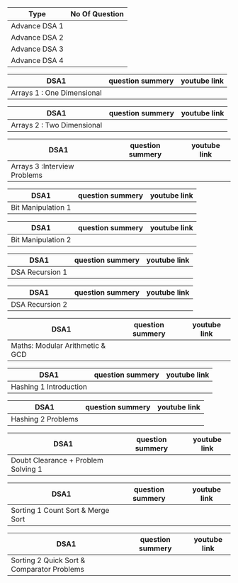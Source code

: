 | Type            | No Of Question | 
| -------------   | -------------  | 
| Advance DSA 1   |                | 
| Advance DSA 2   |                |
| Advance DSA 3   |                |
| Advance DSA 4   |                |


| DSA1                                       | question summery | youtube link       |
| ------------------------------------       | -------------    |  -------------     |
| Arrays 1 : One Dimensional                 |                  |                    |






| DSA1                                       | question summery | youtube link       |
| ------------------------------------       | -------------    |  -------------     |
| Arrays 2 : Two Dimensional                 |                  |                    |      






| DSA1                                       | question summery | youtube link       |
| ------------------------------------       | -------------    |  -------------     |
| Arrays 3 :Interview Problems               |                  |                    |






| DSA1                                       | question summery | youtube link       |
| ------------------------------------       | -------------    |  -------------     |
| Bit Manipulation 1                         |                  |                    |






| DSA1                                       | question summery | youtube link       |
| ------------------------------------       | -------------    |  -------------     |
| Bit Manipulation 2                         |                  |                    |






| DSA1                                       | question summery | youtube link       |
| ------------------------------------       | -------------    |  -------------     |
| DSA Recursion 1                            |                  |                    |






| DSA1                                       | question summery | youtube link       |
| ------------------------------------       | -------------    |  -------------     |
| DSA Recursion 2                            |                  |                    |






| DSA1                                       | question summery | youtube link       |
| ------------------------------------       | -------------    |  -------------     |
| Maths: Modular Arithmetic & GCD            |                  |                    |






| DSA1                                       | question summery | youtube link       |
| ------------------------------------       | -------------    |  -------------     |
| Hashing 1 Introduction              |                  |                    |






| DSA1                                       | question summery | youtube link       |
| ------------------------------------       | -------------    |  -------------     |
| Hashing 2 Problems                  |                  |                    |






| DSA1                                       | question summery | youtube link       |
| ------------------------------------       | -------------    |  -------------     |
| Doubt Clearance + Problem Solving 1        |                  |                    |






| DSA1                                       | question summery | youtube link       |
| ------------------------------------       | -------------    |  -------------     |
| Sorting 1 Count Sort & Merge Sort          |                  |                    |






| DSA1                                       | question summery | youtube link       |
| ------------------------------------       | -------------    |  -------------     |
| Sorting 2 Quick Sort & Comparator Problems |                  |                    |
    



